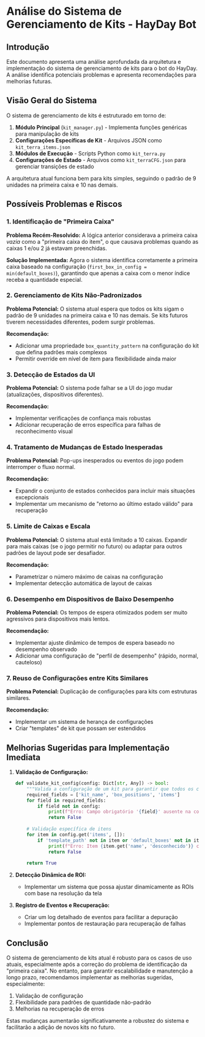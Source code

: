 # Análise do Sistema de Gerenciamento de Kits - HayDay Bot

## Introdução

Este documento apresenta uma análise aprofundada da arquitetura e implementação do sistema de gerenciamento de kits para o bot do HayDay. A análise identifica potenciais problemas e apresenta recomendações para melhorias futuras.

## Visão Geral do Sistema

O sistema de gerenciamento de kits é estruturado em torno de:

1. **Módulo Principal** (`kit_manager.py`) - Implementa funções genéricas para manipulação de kits
2. **Configurações Específicas de Kit** - Arquivos JSON como `kit_terra_items.json`
3. **Módulos de Execução** - Scripts Python como `kit_terra.py`
4. **Configurações de Estado** - Arquivos como `kit_terraCFG.json` para gerenciar transições de estado

A arquitetura atual funciona bem para kits simples, seguindo o padrão de 9 unidades na primeira caixa e 10 nas demais.

## Possíveis Problemas e Riscos

### 1. Identificação de "Primeira Caixa"

**Problema Recém-Resolvido:** A lógica anterior considerava a primeira caixa *vazia* como a "primeira caixa do item", o que causava problemas quando as caixas 1 e/ou 2 já estavam preenchidas.

**Solução Implementada:** Agora o sistema identifica corretamente a primeira caixa baseado na configuração (`first_box_in_config = min(default_boxes)`), garantindo que apenas a caixa com o menor índice receba a quantidade especial.

### 2. Gerenciamento de Kits Não-Padronizados

**Problema Potencial:** O sistema atual espera que todos os kits sigam o padrão de 9 unidades na primeira caixa e 10 nas demais. Se kits futuros tiverem necessidades diferentes, podem surgir problemas.

**Recomendação:** 
- Adicionar uma propriedade `box_quantity_pattern` na configuração do kit que defina padrões mais complexos
- Permitir override em nível de item para flexibilidade ainda maior

### 3. Detecção de Estados da UI

**Problema Potencial:** O sistema pode falhar se a UI do jogo mudar (atualizações, dispositivos diferentes).

**Recomendação:**
- Implementar verificações de confiança mais robustas
- Adicionar recuperação de erros específica para falhas de reconhecimento visual

### 4. Tratamento de Mudanças de Estado Inesperadas

**Problema Potencial:** Pop-ups inesperados ou eventos do jogo podem interromper o fluxo normal.

**Recomendação:**
- Expandir o conjunto de estados conhecidos para incluir mais situações excepcionais
- Implementar um mecanismo de "retorno ao último estado válido" para recuperação

### 5. Limite de Caixas e Escala

**Problema Potencial:** O sistema atual está limitado a 10 caixas. Expandir para mais caixas (se o jogo permitir no futuro) ou adaptar para outros padrões de layout pode ser desafiador.

**Recomendação:**
- Parametrizar o número máximo de caixas na configuração
- Implementar detecção automática de layout de caixas

### 6. Desempenho em Dispositivos de Baixo Desempenho

**Problema Potencial:** Os tempos de espera otimizados podem ser muito agressivos para dispositivos mais lentos.

**Recomendação:**
- Implementar ajuste dinâmico de tempos de espera baseado no desempenho observado
- Adicionar uma configuração de "perfil de desempenho" (rápido, normal, cauteloso)

### 7. Reuso de Configurações entre Kits Similares

**Problema Potencial:** Duplicação de configurações para kits com estruturas similares.

**Recomendação:**
- Implementar um sistema de herança de configurações
- Criar "templates" de kit que possam ser estendidos

## Melhorias Sugeridas para Implementação Imediata

1. **Validação de Configuração:**
   ```python
   def validate_kit_config(config: Dict[str, Any]) -> bool:
       """Valida a configuração de um kit para garantir que todos os campos necessários estão presentes."""
       required_fields = ['kit_name', 'box_positions', 'items']
       for field in required_fields:
           if field not in config:
               print(f"Erro: Campo obrigatório '{field}' ausente na configuração")
               return False
       
       # Validação específica de itens
       for item in config.get('items', []):
           if 'template_path' not in item or 'default_boxes' not in item:
               print(f"Erro: Item {item.get('name', 'desconhecido')} com configuração incompleta")
               return False
       
       return True
   ```

2. **Detecção Dinâmica de ROI:**
   - Implementar um sistema que possa ajustar dinamicamente as ROIs com base na resolução da tela

3. **Registro de Eventos e Recuperação:**
   - Criar um log detalhado de eventos para facilitar a depuração
   - Implementar pontos de restauração para recuperação de falhas

## Conclusão

O sistema de gerenciamento de kits atual é robusto para os casos de uso atuais, especialmente após a correção do problema de identificação da "primeira caixa". No entanto, para garantir escalabilidade e manutenção a longo prazo, recomendamos implementar as melhorias sugeridas, especialmente:

1. Validação de configuração
2. Flexibilidade para padrões de quantidade não-padrão
3. Melhorias na recuperação de erros

Estas mudanças aumentarão significativamente a robustez do sistema e facilitarão a adição de novos kits no futuro.
